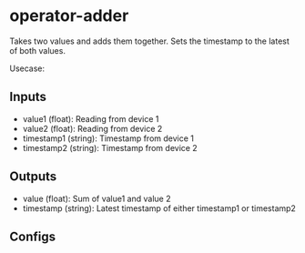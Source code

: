 # operator-adder

Takes two values and adds them together. Sets the timestamp to the latest of both values.

Usecase: 

## Inputs

* value1 (float): Reading from device 1
* value2 (float): Reading from device 2
* timestamp1 (string): Timestamp from device 1
* timestamp2 (string): Timestamp from device 2 

## Outputs

* value (float): Sum of value1 and value 2
* timestamp (string): Latest timestamp of either timestamp1 or timestamp2

## Configs

